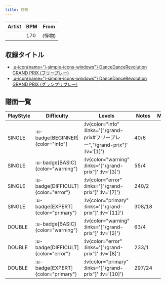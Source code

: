```yaml
---
title: 怪物
---
```


|Artist|BPM|From|
|------|---|----|
||170|(怪物)|

## 収録タイトル

- [ :u-icon{name="i-simple-icons-windows"} DanceDanceRevolution GRAND PRIX (フリープレー)](/grand-prix#フリープレー)
- [ :u-icon{name="i-simple-icons-windows"} DanceDanceRevolution GRAND PRIX (グランプリプレー)](/grand-prix)

## 譜面一覧

|PlayStyle|Difficulty|Levels|Notes|Movie|
|---------|----------|------|-----|-----|
|SINGLE| :u-badge[BEGINNER]{color="info"} | :lv{color="info" :links='["/grand-prix#フリープレー","/grand-prix"]' :lv='[1]'} |40/6||
|SINGLE| :u-badge[BASIC]{color="warning"} | :lv{color="warning" :links='["/grand-prix"]' :lv='[3]'} |55/4||
|SINGLE| :u-badge[DIFFICULT]{color="error"} | :lv{color="error" :links='["/grand-prix"]' :lv='[7]'} |240/2||
|SINGLE| :u-badge[EXPERT]{color="primary"} | :lv{color="primary" :links='["/grand-prix"]' :lv='[11]'} |308/18||
|DOUBLE| :u-badge[BASIC]{color="warning"} | :lv{color="warning" :links='["/grand-prix"]' :lv='[2]'} |63/4||
|DOUBLE| :u-badge[DIFFICULT]{color="error"} | :lv{color="error" :links='["/grand-prix"]' :lv='[8]'} |233/1||
|DOUBLE| :u-badge[EXPERT]{color="primary"} | :lv{color="primary" :links='["/grand-prix"]' :lv='[10]'} |297/24||
